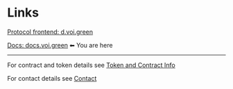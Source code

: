 # Links

[Protocol frontend: d.voi.green](https://d.voi.green)

[Docs: docs.voi.green](https://docs.voi.green) ⬅ You are here

---

For contract and token details see [Token and Contract Info](/info.html)

For contact details see [Contact](/contact.html)
